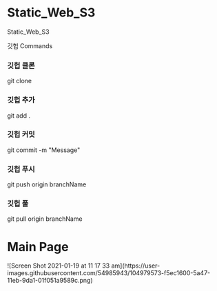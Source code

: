 # Static_Web_S3
Static_Web_S3


깃헙 Commands 

<h3>깃헙 클론 </h3>
git clone <URL>
  <h3>깃헙 추가 </h3>
git add .
<h3>깃헙 커밋</h3>
git commit -m "Message"
<h3>깃헙 푸시</h3>
git push origin branchName
<h3>깃헙 풀</h3>
git pull origin branchName
  <h1>Main Page</h1>
![Screen Shot 2021-01-19 at 11 17 33 am](https://user-images.githubusercontent.com/54985943/104979573-f5ec1600-5a47-11eb-9da1-01f051a9589c.png)
